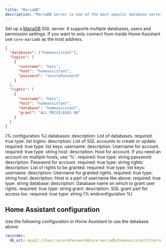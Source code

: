 ```yaml
---
title: "MariaDB"
description: "MariaDB Server is one of the most popular database servers in the world."
---
```


Set up a [MariaDB](https://mariadb.org/) SQL server. It supports multiple databases, users and permission settings. If you want to only connect from inside Home Assistant use `core-mariadb` as the host address.

```json
{
  "databases": ["homeassistant"],
  "logins": [
    {
      "username": "hass",
      "host": "homeassistant",
      "password": "securePassword"
    }
  ],
  "rights": [
    {
      "username": "hass",
      "host": "homeassistant",
      "database": "homeassistant",
      "grant": "ALL PRIVILEGES ON"
    }
  ]
}
```

{% configuration %}
databases:
  description: List of databases.
  required: true
  type: list
logins:
  description: List of SQL accounts to create or update.
  required: true
  type: list
  keys:
    username:
      description: Username for account.
      required: true
      type: string
    host:
      description: Host for account. If you need an account on multiple hosts, use '%'.
      required: true
      type: string
    password:
      description: Password for account.
      required: true
      type: string
rights:
  description: List of rights to be granted.
  required: true
  type: list
  keys:
    username:
      description: Username for granted rights.
      required: true
      type: string
    host:
      description: Host is a part of username like above.
      required: true
      type: string
    database:
      description: Database name on which to grant user rights.
      required: true
      type: string
    grant:
      description: SQL grant part for access too.
      required: true
      type: string
{% endconfiguration %}

## Home Assistant configuration

Use the following configuration in Home Assistant to use the database above:

```yaml
recorder:
  db_url: mysql://hass:securePassword@core-mariadb/homeassistant?charset=utf8
```
